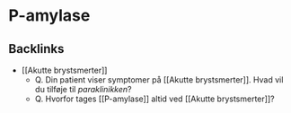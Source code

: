# P-amylase

## Backlinks
* [[Akutte brystsmerter]]
	* Q. Din patient viser symptomer på [[Akutte brystsmerter]]. Hvad vil du tilføje til *paraklinikken*? 
	* Q. Hvorfor tages [[P-amylase]] altid ved [[Akutte brystsmerter]]?

<!-- {BearID:C829397C-7903-48EE-A56C-990F99914720-86299-0001310906FD383C} -->
